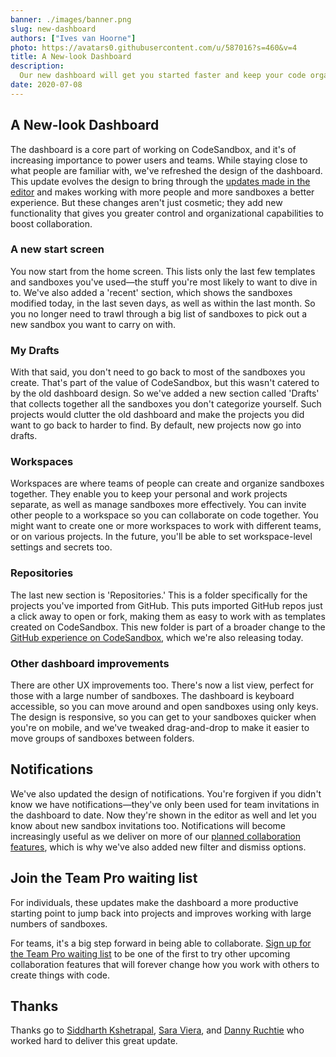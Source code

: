 ```yaml
---
banner: ./images/banner.png
slug: new-dashboard
authors: ["Ives van Hoorne"]
photo: https://avatars0.githubusercontent.com/u/587016?s=460&v=4
title: A New-look Dashboard
description:
  Our new dashboard will get you started faster and keep your code organized.
date: 2020-07-08
---
```


## A New-look Dashboard

The dashboard is a core part of working on CodeSandbox, and it's of increasing
importance to power users and teams. While staying close to what people are
familiar with, we've refreshed the design of the dashboard. This update evolves
the design to bring through the
[updates made in the editor](https://codesandbox.io/post/new-look-editor) and
makes working with more people and more sandboxes a better experience. But these
changes aren't just cosmetic; they add new functionality that gives you greater
control and organizational capabilities to boost collaboration.

### A new start screen

You now start from the home screen. This lists only the last few templates and
sandboxes you've used—the stuff you're most likely to want to dive in to. We've
also added a 'recent' section, which shows the sandboxes modified today, in the
last seven days, as well as within the last month. So you no longer need to
trawl through a big list of sandboxes to pick out a new sandbox you want to
carry on with.

### My Drafts

With that said, you don't need to go back to most of the sandboxes you create.
That's part of the value of CodeSandbox, but this wasn't catered to by the old
dashboard design. So we've added a new section called 'Drafts' that collects
together all the sandboxes you don't categorize yourself. Such projects would
clutter the old dashboard and make the projects you did want to go back to
harder to find. By default, new projects now go into drafts.

### Workspaces

Workspaces are where teams of people can create and organize sandboxes together.
They enable you to keep your personal and work projects separate, as well as
manage sandboxes more effectively. You can invite other people to a workspace so
you can collaborate on code together. You might want to create one or more
workspaces to work with different teams, or on various projects. In the future,
you'll be able to set workspace-level settings and secrets too.

### Repositories

The last new section is 'Repositories.' This is a folder specifically for the
projects you've imported from GitHub. This puts imported GitHub repos just a
click away to open or fork, making them as easy to work with as templates
created on CodeSandbox. This new folder is part of a broader change to the
[GitHub experience on CodeSandbox](https://codesandbox.io/post/better-github-workflow),
which we're also releasing today.

### Other dashboard improvements

There are other UX improvements too. There's now a list view, perfect for those
with a large number of sandboxes. The dashboard is keyboard accessible, so you
can move around and open sandboxes using only keys. The design is responsive, so
you can get to your sandboxes quicker when you're on mobile, and we've tweaked
drag-and-drop to make it easier to move groups of sandboxes between folders.

## Notifications

We've also updated the design of notifications. You're forgiven if you didn't
know we have notifications—they've only been used for team invitations in the
dashboard to date. Now they're shown in the editor as well and let you know
about new sandbox invitations too. Notifications will become increasingly useful
as we deliver on more of our
[planned collaboration features](https://codesandbox.io/post/redefining-code-collaboration),
which is why we've also added new filter and dismiss options.

## Join the Team Pro waiting list

For individuals, these updates make the dashboard a more productive starting
point to jump back into projects and improves working with large numbers of
sandboxes.

For teams, it's a big step forward in being able to collaborate.
[Sign up for the Team Pro waiting list](https://airtable.com/shrlgLSJWiX8rYqyG)
to be one of the first to try other upcoming collaboration features that will
forever change how you work with others to create things with code.

## Thanks

Thanks go to [Siddharth Kshetrapal](https://twitter.com/siddharthkp),
[Sara Viera](https://twitter.com/NikkitaFTW), and
[Danny Ruchtie](https://twitter.com/druchtie) who worked hard to deliver this
great update.